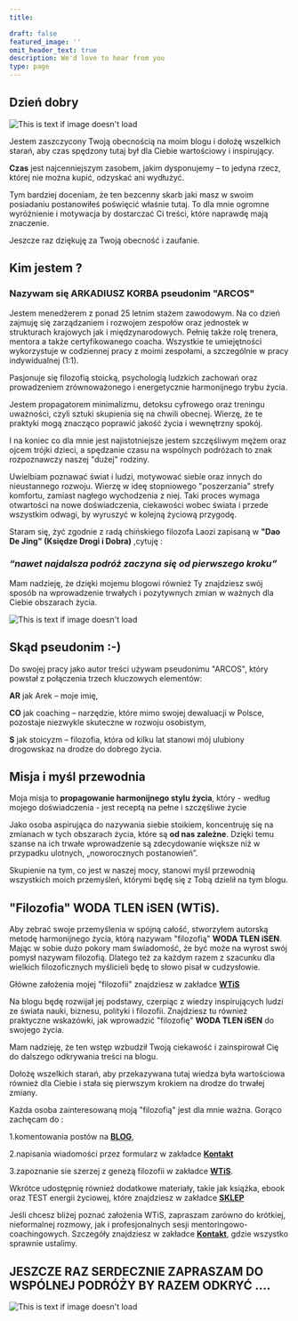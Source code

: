 ```yaml
---
title:

draft: false
featured_image: ''
omit_header_text: true
description: We'd love to hear from you
type: page
---
```


## **Dzień dobry**

![This is text if image doesn't load](/images/WTiS_arcos.png "")

Jestem zaszczycony Twoją obecnością na moim blogu i dołożę wszelkich starań, aby czas spędzony tutaj był dla Ciebie wartościowy i inspirujący. 

**Czas** jest najcenniejszym zasobem, jakim dysponujemy – to jedyna rzecz, której nie można kupić, odzyskać ani wydłużyć. 

Tym bardziej doceniam, że ten bezcenny skarb jaki masz w swoim posiadaniu postanowiłeś poświęcić właśnie tutaj. To dla mnie ogromne wyróżnienie i motywacja by dostarczać Ci treści, które naprawdę mają znaczenie. 

Jeszcze raz dziękuję za Twoją obecność i zaufanie.

## **Kim jestem ?**

### Nazywam się ARKADIUSZ KORBA pseudonim "ARCOS"


Jestem menedżerem z ponad 25 letnim stażem zawodowym. Na co dzień zajmuję się zarządzaniem i rozwojem zespołów oraz jednostek w strukturach krajowych jak i międzynarodowych. Pełnię także rolę trenera, mentora a także certyfikowanego coacha. Wszystkie te umiejętności wykorzystuje w codziennej pracy z moimi zespołami, a szczególnie w pracy indywidualnej (1:1).

Pasjonuje się filozofią stoicką, psychologią ludzkich zachowań oraz prowadzeniem zrównoważonego i energetycznie harmonijnego trybu życia. 

Jestem propagatorem minimalizmu, detoksu cyfrowego oraz treningu uważności, czyli sztuki skupienia się na chwili obecnej. Wierzę, że te praktyki mogą znacząco poprawić jakość życia i wewnętrzny spokój.

I na koniec co dla mnie jest najistotniejsze jestem szczęśliwym mężem oraz ojcem trójki dzieci, a spędzanie czasu na wspólnych podróżach to znak rozpoznawczy naszej "dużej" rodziny.

Uwielbiam poznawać świat i ludzi, motywować siebie oraz innych do nieustannego rozwoju. Wierzę w ideę stopniowego "poszerzania" strefy komfortu, zamiast nagłego wychodzenia z niej. Taki proces wymaga otwartości na nowe doświadczenia, ciekawości wobec świata i przede wszystkim odwagi, by wyruszyć w kolejną życiową przygodę.

Staram się, żyć zgodnie z radą chińskiego filozofa Laozi zapisaną w **"Dao De Jing" (Księdze Drogi i Dobra)** ,cytuję : 

### *“nawet najdalsza podróż zaczyna się od pierwszego kroku”*

Mam nadzieję, że dzięki mojemu blogowi również Ty znajdziesz swój sposób na wprowadzenie trwałych i pozytywnych zmian w ważnych dla Ciebie obszarach życia.

![This is text if image doesn't load](/images/arek.jpg "")


## **Skąd pseudonim :-)**


Do swojej pracy jako autor treści używam pseudonimu "ARCOS", który powstał z połączenia trzech kluczowych elementów:

**AR** jak Arek – moje imię,

**CO** jak coaching – narzędzie, które mimo swojej dewaluacji w Polsce, pozostaje niezwykle skuteczne w rozwoju osobistym,

**S** jak stoicyzm – filozofia, która od kilku lat stanowi mój ulubiony drogowskaz na drodze do dobrego życia.


## **Misja i myśl przewodnia**

Moja misja to **propagowanie harmonijnego stylu życia**, który - według mojego doświadczenia - jest receptą na pełne i szczęśliwe życie

Jako osoba aspirująca do nazywania siebie stoikiem, koncentruję się na zmianach w tych obszarach życia, które są **od nas zależne**. Dzięki temu szanse na ich trwałe wprowadzenie są zdecydowanie większe niż w przypadku ulotnych, „noworocznych postanowień”.

Skupienie na tym, co jest w naszej mocy, stanowi myśl przewodnią wszystkich moich przemyśleń, którymi będę się z Tobą dzielił na tym blogu.

## **"Filozofia" WODA TLEN iSEN (WTiS)**. 
Aby zebrać swoje przemyślenia w spójną całość, stworzyłem autorską metodę harmonijnego życia, którą nazywam "filozofią" **WODA TLEN iSEN**. Mając w sobie dużo pokory mam świadomość, że być może na wyrost swój pomysł nazywam filozofią. Dlatego też za każdym razem z szacunku dla wielkich filozoficznych myślicieli będę to słowo pisał w cudzysłowie.

Główne założenia mojej "filozofii" znajdziesz w zakładce **[WTiS](/wtis)**

Na blogu będę rozwijał jej podstawy, czerpiąc z wiedzy inspirujących ludzi ze świata nauki, biznesu, polityki i filozofii. Znajdziesz tu również praktyczne wskazówki, jak wprowadzić "filozofię" **WODA TLEN iSEN** do swojego życia.

Mam nadzieję, że ten wstęp wzbudził Twoją ciekawość i zainspirował Cię do dalszego odkrywania treści na blogu. 

Dołożę wszelkich starań, aby przekazywana tutaj wiedza była wartościowa również dla Ciebie i stała się pierwszym krokiem na drodze do trwałej zmiany.

Każda osoba zainteresowaną moją "filozofią" jest dla mnie ważna. Gorąco zachęcam do :

1.komentowania postów na **[BLOG](/post)**, 

2.napisania wiadomości przez formularz w zakładce **[Kontakt](/contact)**

3.zapoznanie sie szerzej z genezą filozofii w zakładce **[WTiS](/wtis)**. 

Wkrótce udostępnię również dodatkowe materiały, takie jak książka, ebook oraz TEST energii życiowej, które znajdziesz w zakładce **[SKLEP](/sklep)** 

Jeśli chcesz bliżej poznać założenia WTiS, zapraszam zarówno do krótkiej, nieformalnej rozmowy, jak i profesjonalnych sesji mentoringowo-coachingowych. Szczegóły znajdziesz w zakładce **[Kontakt](/contact)**, gdzie wszystko sprawnie ustalimy.

## JESZCZE RAZ SERDECZNIE ZAPRASZAM DO WSPÓLNEJ PODRÓŻY BY RAZEM ODKRYĆ ....

![This is text if image doesn't load](/images/3filary.jpg "nazwa")